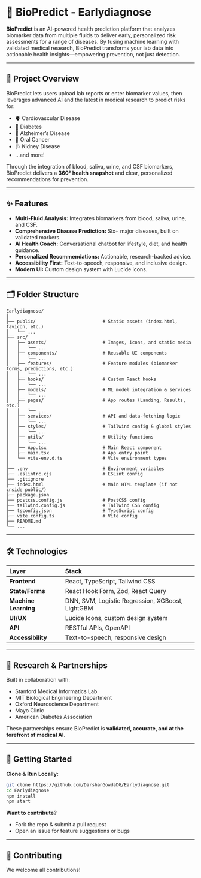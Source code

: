 # 🧬 BioPredict - Earlydiagnose

**BioPredict** is an AI-powered health prediction platform that analyzes biomarker data from multiple fluids to deliver early, personalized risk assessments for a range of diseases. By fusing machine learning with validated medical research, BioPredict transforms your lab data into actionable health insights—empowering prevention, not just detection.

---

## 🚀 Project Overview

BioPredict lets users upload lab reports or enter biomarker values, then leverages advanced AI and the latest in medical research to predict risks for:

- 🫀 Cardiovascular Disease
- 🍬 Diabetes
- 🧠 Alzheimer’s Disease
- 🦷 Oral Cancer
- 🩺 Kidney Disease
- ...and more!

Through the integration of blood, saliva, urine, and CSF biomarkers, BioPredict delivers a **360° health snapshot** and clear, personalized recommendations for prevention.

---

## ✨ Features

- **Multi-Fluid Analysis:** Integrates biomarkers from blood, saliva, urine, and CSF.
- **Comprehensive Disease Prediction:** Six+ major diseases, built on validated markers.
- **AI Health Coach:** Conversational chatbot for lifestyle, diet, and health guidance.
- **Personalized Recommendations:** Actionable, research-backed advice.
- **Accessibility First:** Text-to-speech, responsive, and inclusive design.
- **Modern UI:** Custom design system with Lucide icons.

---

## 🗂️ Folder Structure

```
Earlydiagnose/
│
├── public/                         # Static assets (index.html, favicon, etc.)
│   └── ...
├── src/
│   ├── assets/                     # Images, icons, and static media
│   │   └── ...
│   ├── components/                 # Reusable UI components
│   │   └── ...
│   ├── features/                   # Feature modules (biomarker forms, predictions, etc.)
│   │   └── ...
│   ├── hooks/                      # Custom React hooks
│   │   └── ...
│   ├── models/                     # ML model integration & services
│   │   └── ...
│   ├── pages/                      # App routes (Landing, Results, etc.)
│   │   └── ...
│   ├── services/                   # API and data-fetching logic
│   │   └── ...
│   ├── styles/                     # Tailwind config & global styles
│   │   └── ...
│   ├── utils/                      # Utility functions
│   │   └── ...
│   ├── App.tsx                     # Main React component
│   ├── main.tsx                    # App entry point
│   └── vite-env.d.ts               # Vite environment types
│
├── .env                            # Environment variables
├── .eslintrc.cjs                   # ESLint config
├── .gitignore
├── index.html                      # Main HTML template (if not inside public/)
├── package.json
├── postcss.config.js               # PostCSS config
├── tailwind.config.js              # Tailwind CSS config
├── tsconfig.json                   # TypeScript config
├── vite.config.ts                  # Vite config
├── README.md
└── ...
```

---

## 🛠️ Technologies

| Layer           | Stack                                      |
|:----------------|:-------------------------------------------|
| **Frontend**    | React, TypeScript, Tailwind CSS            |
| **State/Forms** | React Hook Form, Zod, React Query          |
| **Machine Learning** | DNN, SVM, Logistic Regression, XGBoost, LightGBM |
| **UI/UX**       | Lucide Icons, custom design system         |
| **API**         | RESTful APIs, OpenAPI                      |
| **Accessibility** | Text-to-speech, responsive design        |

---

## 🤝 Research & Partnerships

Built in collaboration with:
- Stanford Medical Informatics Lab
- MIT Biological Engineering Department
- Oxford Neuroscience Department
- Mayo Clinic
- American Diabetes Association

These partnerships ensure BioPredict is **validated, accurate, and at the forefront of medical AI**.

---

## 🏁 Getting Started

**Clone & Run Locally:**
```bash
git clone https://github.com/DarshanGowdaDG/Earlydiagnose.git
cd Earlydiagnose
npm install
npm start
```

**Want to contribute?**

- Fork the repo & submit a pull request
- Open an issue for feature suggestions or bugs

---

## 💬 Contributing

We welcome all contributions!  



</details>
